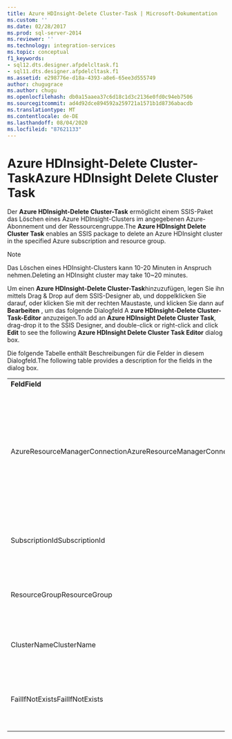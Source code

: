 ```yaml
---
title: Azure HDInsight-Delete Cluster-Task | Microsoft-Dokumentation
ms.custom: ''
ms.date: 02/28/2017
ms.prod: sql-server-2014
ms.reviewer: ''
ms.technology: integration-services
ms.topic: conceptual
f1_keywords:
- sql12.dts.designer.afpdelcltask.f1
- sql11.dts.designer.afpdelcltask.f1
ms.assetid: e298776e-d18a-4393-a8e6-65ee3d555749
author: chugugrace
ms.author: chugu
ms.openlocfilehash: db0a15aaea37c6d18c1d3c2136e0fd0c94eb7506
ms.sourcegitcommit: ad4d92dce894592a259721a1571b1d8736abacdb
ms.translationtype: MT
ms.contentlocale: de-DE
ms.lasthandoff: 08/04/2020
ms.locfileid: "87621133"
---
```

# <a name="azure-hdinsight-delete-cluster-task"></a><span data-ttu-id="ae0c7-102">Azure HDInsight-Delete Cluster-Task</span><span class="sxs-lookup"><span data-stu-id="ae0c7-102">Azure HDInsight Delete Cluster Task</span></span>
<span data-ttu-id="ae0c7-103">Der **Azure HDInsight-Delete Cluster-Task** ermöglicht einem SSIS-Paket das Löschen eines Azure HDInsight-Clusters im angegebenen Azure-Abonnement und der Ressourcengruppe.</span><span class="sxs-lookup"><span data-stu-id="ae0c7-103">The **Azure HDInsight Delete Cluster Task** enables an SSIS package to delete an Azure HDInsight cluster in the specified Azure subscription and resource group.</span></span>
  
> [!NOTE]
> <span data-ttu-id="ae0c7-104">Das Löschen eines HDInsight-Clusters kann 10-20 Minuten in Anspruch nehmen.</span><span class="sxs-lookup"><span data-stu-id="ae0c7-104">Deleting an HDInsight cluster may take 10~20 minutes.</span></span>  
  
<span data-ttu-id="ae0c7-105">Um einen **Azure HDInsight-Delete Cluster-Task**hinzuzufügen, legen Sie ihn mittels Drag &amp; Drop auf dem SSIS-Designer ab, und doppelklicken Sie darauf, oder klicken Sie mit der rechten Maustaste, und klicken Sie dann auf **Bearbeiten** , um das folgende Dialogfeld A **zure HDInsight-Delete Cluster-Task-Editor** anzuzeigen.</span><span class="sxs-lookup"><span data-stu-id="ae0c7-105">To add an **Azure HDInsight Delete Cluster Task**, drag-drop it to the SSIS Designer, and double-click or right-click and click **Edit** to see the following **Azure HDInsight Delete Cluster Task Editor** dialog box.</span></span>  
  
<span data-ttu-id="ae0c7-106">Die folgende Tabelle enthält Beschreibungen für die Felder in diesem Dialogfeld.</span><span class="sxs-lookup"><span data-stu-id="ae0c7-106">The following table provides a description for the fields in the dialog box.</span></span>  
  
|||  
|-|-|  
|<span data-ttu-id="ae0c7-107">**Feld**</span><span class="sxs-lookup"><span data-stu-id="ae0c7-107">**Field**</span></span>|<span data-ttu-id="ae0c7-108">**Beschreibung**</span><span class="sxs-lookup"><span data-stu-id="ae0c7-108">**Description**</span></span>|  
|<span data-ttu-id="ae0c7-109">AzureResourceManagerConnection</span><span class="sxs-lookup"><span data-stu-id="ae0c7-109">AzureResourceManagerConnection</span></span>|<span data-ttu-id="ae0c7-110">Wählen Sie einen vorhandenen Azure Resource Manager-Verbindungs-Manager aus, oder erstellen Sie einen neuen, mit dem der HDInsight-Cluster gelöscht wird.</span><span class="sxs-lookup"><span data-stu-id="ae0c7-110">Select an existing Azure Resource Manager Connection Manager or create a new one that will be used to delete the HDInsight cluster.</span></span>|
|<span data-ttu-id="ae0c7-111">SubscriptionId</span><span class="sxs-lookup"><span data-stu-id="ae0c7-111">SubscriptionId</span></span>|<span data-ttu-id="ae0c7-112">Geben Sie die ID des Abonnements an, in dem sich der HDInsight-Cluster befindet.</span><span class="sxs-lookup"><span data-stu-id="ae0c7-112">Specify the ID of the subscription the HDInsight cluster is in.</span></span>|
|<span data-ttu-id="ae0c7-113">ResourceGroup</span><span class="sxs-lookup"><span data-stu-id="ae0c7-113">ResourceGroup</span></span>|<span data-ttu-id="ae0c7-114">Geben Sie die Azure-Ressourcengruppe an, in der sich der HDInsight-Cluster befindet.</span><span class="sxs-lookup"><span data-stu-id="ae0c7-114">Specify the Azure resource group the HDInsight cluster is in.</span></span>|
|<span data-ttu-id="ae0c7-115">ClusterName</span><span class="sxs-lookup"><span data-stu-id="ae0c7-115">ClusterName</span></span>|<span data-ttu-id="ae0c7-116">Geben Sie den Namen des zu löschenden Clusters an.</span><span class="sxs-lookup"><span data-stu-id="ae0c7-116">Specify the name of the cluster to be deleted.</span></span>|  
|<span data-ttu-id="ae0c7-117">FailIfNotExists</span><span class="sxs-lookup"><span data-stu-id="ae0c7-117">FailIfNotExists</span></span>|<span data-ttu-id="ae0c7-118">Geben Sie an, ob der Task einen Fehler ausgeben soll, wenn der Cluster nicht vorhanden ist.</span><span class="sxs-lookup"><span data-stu-id="ae0c7-118">Specify whether the task should fail if the cluster does not exist.</span></span>|
